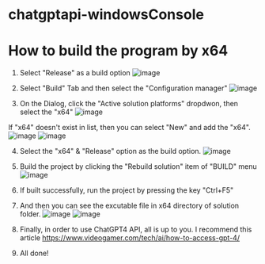 # chatgptapi-windowsConsole

# How to build the program by x64

1. Select "Release" as a build option
  ![image](https://github.com/jenisdev/chatgptapi-windowsConsole/assets/134540953/ce3bdd23-ee13-4a0d-8284-749be6e43fdc)
  
2. Select "Build" Tab and then select the "Configuration manager"
  ![image](https://github.com/jenisdev/chatgptapi-windowsConsole/assets/134540953/e65acfcd-8d51-49bd-982f-4516dc2b254b)
  
3. On the Dialog, click the "Active solution platforms" dropdwon, then select the "x64"
  ![image](https://github.com/jenisdev/chatgptapi-windowsConsole/assets/134540953/41511e1d-0328-456f-9868-f574c578bd0f)
  
  If "x64" doesn't exist in list, then you can select "New" and add the "x64".
  ![image](https://github.com/jenisdev/chatgptapi-windowsConsole/assets/134540953/62679f9d-9a83-486b-a922-a8c129cea229)
  ![image](https://github.com/jenisdev/chatgptapi-windowsConsole/assets/134540953/45cfb987-8b8d-4f45-9f7e-64997e29f2f4)
  
4. Select the "x64" & "Release" option as the build option.
  ![image](https://github.com/jenisdev/chatgptapi-windowsConsole/assets/134540953/7eb3b77c-8af6-4f6f-8e85-9e655464829b)
  
5. Build the project by clicking the "Rebuild solution" item of "BUILD" menu
  ![image](https://github.com/jenisdev/chatgptapi-windowsConsole/assets/134540953/acbc1ee2-279e-453f-bfbd-c1cb5be8f3b2)
  
6. If built successfully, run the project by pressing the key "Ctrl+F5"
7. And then you can see the excutable file in x64 directory of solution folder.
   ![image](https://github.com/jenisdev/chatgptapi-windowsConsole/assets/134540953/586d8f02-f757-4947-8e6c-3b806f586279)
   ![image](https://github.com/jenisdev/chatgptapi-windowsConsole/assets/134540953/67c96cf5-7829-46bf-969b-290f573c405e)
   
8. Finally, in order to use ChatGPT4 API, all is up to you.
   I recommend this article https://www.videogamer.com/tech/ai/how-to-access-gpt-4/
9. All done!
